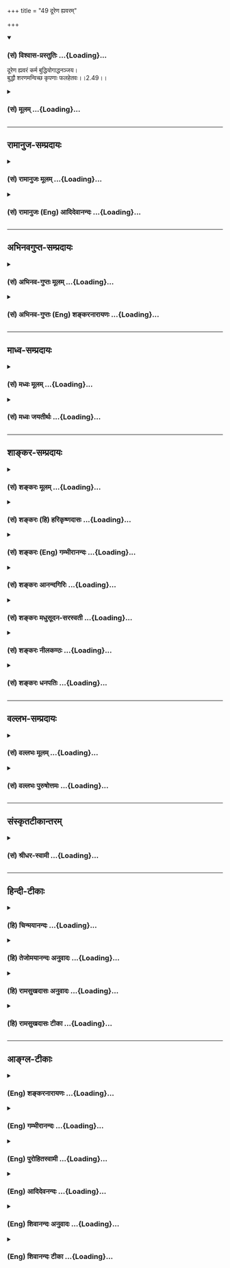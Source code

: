 +++
title = "49 दूरेण ह्यवरम्"

+++
<div class="js_include" newlevelforh1="3" title="(सं) विश्वास-प्रस्तुतिः" unfilled url="/purANam/mahAbhAratam/06-bhIShma-parva/02-bhagavad-gItA-parva/saMskRtam/vishvAsa-prastutiH/02_sAnkhya-yogaH_sarva-/49_dUreNa_hyavaram.md">
<details open><summary><h3>(सं) विश्वास-प्रस्तुतिः ...{Loading}...</h3></summary>

दूरेण ह्यवरं कर्म बुद्धियोगाद्धनञ्जय।  
बुद्धौ शरणमन्विच्छ कृपणाः फलहेतवः।।2.49।।
</details>
</div>
<div class="js_include collapsed" newlevelforh1="3" title="(सं) मूलम्" unfilled url="/purANam/mahAbhAratam/06-bhIShma-parva/02-bhagavad-gItA-parva/saMskRtam/mUlam/02_sAnkhya-yogaH_sarva-/49_dUreNa_hyavaram.md">
<details><summary><h3>(सं) मूलम् ...{Loading}...</h3></summary>

दूरेण ह्यवरं कर्म बुद्धियोगाद्धनञ्जय।  
बुद्धौ शरणमन्विच्छ कृपणाः फलहेतवः।।2.49।।
</details>
</div>


_________________
## रामानुज-सम्प्रदायः
<div class="js_include collapsed" newlevelforh1="3" title="(सं) रामानुजः मूलम्" unfilled url="/purANam/mahAbhAratam/06-bhIShma-parva/02-bhagavad-gItA-parva/saMskRtam/rAmAnujaH/mUlam/02_sAnkhya-yogaH_sarva-/49_dUreNa_hyavaram.md">
<details><summary><h3>(सं) रामानुजः मूलम् ...{Loading}...</h3></summary>

।।2.49।। यः अयं प्रधानफलत्यागविषयः अवान्तरफलसिद्ध्यसिद्ध्योः समत्वविषयश्च
बुद्धियोगः तद्युक्तात् कर्मणः इतरत् **कर्मदूरेण अवरम्।** महद् एतद्
द्वयोः उत्कर्षापकर्षरूपं वैरूप्यम् उक्तबुद्धियोगयुक्तं कर्म निखिलं
सांसारिकं दुःखं विनिवर्त्य परमपुरुषार्थलक्षणं च मोक्षं प्रापयति इतरद्
अपरिमितदुःखरूपं संसारम् इति अतः कर्मणि क्रियमाणे उक्तायां **बुद्धौ
शरणम् अन्विच्छ।** शरणं वासस्थानम् तस्याम् एव बुद्धौ वर्तस्व इत्यर्थः।
**कृपणाः फलहेतवः** फलसङ्गादिना कर्म कुर्वाणाः कृपणाः संसारिणो
भवेयुः।  

</details>
</div>
<div class="js_include collapsed" newlevelforh1="3" title="(सं) रामानुजः (Eng) आदिदेवानन्दः" unfilled url="/purANam/mahAbhAratam/06-bhIShma-parva/02-bhagavad-gItA-parva/saMskRtam/rAmAnujaH/english/AdidevAnandaH/02_sAnkhya-yogaH_sarva-/49_dUreNa_hyavaram.md">
<details><summary><h3>(सं) रामानुजः (Eng) आदिदेवानन्दः ...{Loading}...</h3></summary>

2.49 All other kinds of action are far inferior to those done with
evenness of mind, which consists in the renunciation of the main result
and with eanimity towards success or failure in respect of the secondary
results. Between the two kinds of actions, the one with eanimity and the
other with attachment, the former associated with eanimity removes all
the sufferings of Samsara and leads to release which is the highest
object of human existence. The latter type of actions, which is pursued
with an eye on results, leads one to Samsara whose character is endless
suffering. Thus when an act is being done, take refuge in Buddhi
(evenness of mind). Refuge means abode. Live in that Buddhi, is the
meaning. 'Miserable are they who act with a motive for results': it
means, 'Those who act with attachment to the results, etc., are
miserable, as they will continue in Samsara.'

</details>
</div>


_________________
## अभिनवगुप्त-सम्प्रदायः
<div class="js_include collapsed" newlevelforh1="3" title="(सं) अभिनव-गुप्तः मूलम्" unfilled url="/purANam/mahAbhAratam/06-bhIShma-parva/02-bhagavad-gItA-parva/saMskRtam/abhinava-guptaH/mUlam/02_sAnkhya-yogaH_sarva-/49_dUreNa_hyavaram.md">
<details><summary><h3>(सं) अभिनव-गुप्तः मूलम् ...{Loading}...</h3></summary>

।।2.51।। दूरेण हीति। बुद्धियोगात्किल हेतोः अवरं दुष्टफलयुक्तं +++(K omits
युक्तं)+++ रिक्तं +++(omits रिक्तं)+++ कर्म दूरीभवति। अतस्तादृश्यां बुद्धौ
शरणमन्विच्छ प्रार्थयस्व येन सा बुद्धिः लभ्यते।  

</details>
</div>
<div class="js_include collapsed" newlevelforh1="3" title="(सं) अभिनव-गुप्तः (Eng) शङ्करनारायणः" unfilled url="/purANam/mahAbhAratam/06-bhIShma-parva/02-bhagavad-gItA-parva/saMskRtam/abhinava-guptaH/english/shankaranArAyaNaH/02_sAnkhya-yogaH_sarva-/49_dUreNa_hyavaram.md">
<details><summary><h3>(सं) अभिनव-गुप्तः (Eng) शङ्करनारायणः ...{Loading}...</h3></summary>

2.49 Durena etc. Due to the contact (one has) with determining faculty
\[one's\] inferior action i.e., the action that bears bad fruits and is
empty, remains far away \[from him\]. Therefore seek i.e., pray for a
refuge in the determining faculty of that nature, on account of which
that determining faculty is gained.

</details>
</div>


_________________
## माध्व-सम्प्रदायः
<div class="js_include collapsed" newlevelforh1="3" title="(सं) मध्वः मूलम्" unfilled url="/purANam/mahAbhAratam/06-bhIShma-parva/02-bhagavad-gItA-parva/saMskRtam/madhvaH/mUlam/02_sAnkhya-yogaH_sarva-/49_dUreNa_hyavaram.md">
<details><summary><h3>(सं) मध्वः मूलम् ...{Loading}...</h3></summary>

।।2.49।। इतश्च योगाय युज्यस्वेत्यत आह दूरेणेति।
बुद्धियोगाज्ज्ञानलक्षणादुपायात्। दूरेणातीव। अतो बुद्धौ शरणं ज्ञाने
स्थितिम्। फलं कर्म कृतौ हेतुर्येषां ते फलहेतवः।  

</details>
</div>
<div class="js_include collapsed" newlevelforh1="3" title="(सं) मध्वः जयतीर्थः" unfilled url="/purANam/mahAbhAratam/06-bhIShma-parva/02-bhagavad-gItA-parva/saMskRtam/madhvaH/jayatIrthaH/02_sAnkhya-yogaH_sarva-/49_dUreNa_hyavaram.md">
<details><summary><h3>(सं) मध्वः जयतीर्थः ...{Loading}...</h3></summary>

।।2.49।। ननु योगोपदेशमुपक्रम्य कर्मणो बुद्धियोगादवरत्वं किमर्थमुच्यते
इत्यत आह **इतश्चे**ति। युज्यस्व प्रयतस्व। यावानर्थः 2।46 इति कर्मफलस्य
ज्ञानफलापेक्षयाऽल्पत्वाद्योगाय युज्यस्वेत्युक्तम्। अत्र तु तत्रैव
हेत्वन्तरमुच्यते **बुद्धियोगा**दिति षष्ठीसमासप्रतिनिरासायाह
**बुद्धी**ति। लक्षणशब्दः स्वरूपार्थः। पुरुषार्थसम्बन्धिना कर्मणा सह
निर्देशे तथाभूतस्य ज्ञानस्यैव ग्रहणं युक्तमिति भावः।
उपायात्पुरुषार्थस्य। दूरशब्दो विप्रकर्षवाची तस्यात्र कथमन्वयः इत्यत आह
**दूरेणे**ति। उक्तं कर्मणो ज्ञानादतीवावरत्वं इदानीमुपपादनीयं तद्विहाय
किमिदं तृतीयपादेनोच्यते इत्यतः साध्यनिर्देशोऽयमिति सूचयन् व्याचष्टे
**अत** इति। ज्ञाने स्थितिं तदुपाययोगानुष्ठानलक्षणाम्। फलहेतूनां
कृपणत्ववर्णनमनुपयुक्तमित्यत आह **फल**मिति।  

</details>
</div>


_________________
## शाङ्कर-सम्प्रदायः
<div class="js_include collapsed" newlevelforh1="3" title="(सं) शङ्करः मूलम्" unfilled url="/purANam/mahAbhAratam/06-bhIShma-parva/02-bhagavad-gItA-parva/saMskRtam/shankaraH/mUlam/02_sAnkhya-yogaH_sarva-/49_dUreNa_hyavaram.md">
<details><summary><h3>(सं) शङ्करः मूलम् ...{Loading}...</h3></summary>

।।2.49।।  
  
**दूरेण** अतिविप्रकर्षेण अत्यन्तमेव **हि अवरम्** अधमं निकृष्टं कर्म
फलार्थिना क्रियमाणं **बुद्धियोगात्** समत्वबुद्धियुक्तात् कर्मणः
जन्ममरणादिहेतुत्वात्। हे **धनञ्जय** यत एवं ततः योगविषयायां **बुद्धौ**
तत्परिपाकजायां वा साङ्ख्यबुद्धौ **शरणम्** आश्रयमभयप्राप्तिकारणम्
**अन्विच्छ** प्रार्थयस्व परमार्थज्ञानशरणो भवेत्यर्थः। यतः अवरं कर्म
कुर्वाणाः **कृपणाः** दीनाः **फलहेतवः** फलतृष्णाप्रयुक्ताः सन्तः यो
वा एतदक्षरं गार्ग्यविदित्वास्माल्लोकात्प्रैति स कृपणः इति श्रुतेः।।  
समत्वबुद्धियुक्तः सन् स्वधर्ममनुतिष्ठन् यत्फलं प्राप्नोति तच्छृणु  
  

</details>
</div>
<div class="js_include collapsed" newlevelforh1="3" title="(सं) शङ्करः (हि) हरिकृष्णदासः" unfilled url="/purANam/mahAbhAratam/06-bhIShma-parva/02-bhagavad-gItA-parva/saMskRtam/shankaraH/hindI/harikRShNadAsaH/02_sAnkhya-yogaH_sarva-/49_dUreNa_hyavaram.md">
<details><summary><h3>(सं) शङ्करः (हि) हरिकृष्णदासः ...{Loading}...</h3></summary>

।।2.49।। जो समत्वबुद्धिसे ईश्वराराधनार्थ किये जानेवाले कर्म हैं उनकी
अपेक्षा ( सकाम कर्म निकृष्ट हैं यह दिखलाते हैं ) हे धनंजय बुद्धियोगकी
अपेक्षा अर्थात् समत्वबुद्धिसे युक्त होकर किये जानेवाले कर्मोंकी अपेक्षा
कर्मफल चाहनेवाले सकामी मनुष्योंद्वारा किये हुए कर्म जन्ममरण आदिके हेतु
होनेके कारण अत्यन्त ही निकृष्ट हैं।  
इसलिये तू योगविषयक बुद्धिमें या उसके परिपाकसे उत्पन्न होनेवाली
साङ्ख्यबुद्धिमें शरण आश्रय अर्थात् अभयप्राप्तिके हेतुको पानेकी इच्छा कर।
अभिप्राय यह कि परमार्थज्ञानकी शरणमें जा।  
क्योंकि फलतृष्णासे प्रेरित होकर सकाम कर्म करनेवाले कृपण हैं दीन हैं।
श्रुतिमें भी कहा है  
  
हे गार्गी जो इस अक्षर ब्रह्मको न जानकर इस लोकसे जाता है वह कृपण है।  

</details>
</div>
<div class="js_include collapsed" newlevelforh1="3" title="(सं) शङ्करः (Eng) गम्भीरानन्दः" unfilled url="/purANam/mahAbhAratam/06-bhIShma-parva/02-bhagavad-gItA-parva/saMskRtam/shankaraH/english/gambhIrAnandaH/02_sAnkhya-yogaH_sarva-/49_dUreNa_hyavaram.md">
<details><summary><h3>(सं) शङ्करः (Eng) गम्भीरानन्दः ...{Loading}...</h3></summary>

2.49 Then again, O Dhananjaya, as against action performed with eanimity
of mind for adoring God, karma, action undertaken by one longing for the
results; is, hi, indeed; durena, ite, by far; avaram, inferior, very
remote; buddhi-yogat, from the yoga of wisdom, from actions undertaken
with eanimity of mind, because it (the former) is the cause of birth,
death, etc. Since this is so, therefore, saranam anviccha, take resort
to, seek shelter; buddhau, under wisdom, which relates to Yoga, or to
the Conviction about Reality that arises from its (the former's)
maturity and which is the cause of (achieving) fearlessness. The meaning
is that you should resort to the knowledge of the supreme Goal, because
those who under take inferior actions, phala-hetavah, who thirst for
rewards, who are impelled by results; are krpanah, pitiable, according
to the Sruti, 'He, O Gargi, who departs from this world without knowing
this Immutable, is pitiable' (Br. 3.8.10). \[See note under 2.7.-Tr.\]

</details>
</div>
<div class="js_include collapsed" newlevelforh1="3" title="(सं) शङ्करः आनन्दगिरिः" unfilled url="/purANam/mahAbhAratam/06-bhIShma-parva/02-bhagavad-gItA-parva/saMskRtam/shankaraH/AnandagiriH/02_sAnkhya-yogaH_sarva-/49_dUreNa_hyavaram.md">
<details><summary><h3>(सं) शङ्करः आनन्दगिरिः ...{Loading}...</h3></summary>

।।2.49।। किमिति योगस्थेन तत्त्वज्ञानमुद्दिश्य कर्म कर्तव्यं फलाभिलाषेऽपि
तदनुष्ठानस्य सुलभत्वादित्याशङ्क्य यथोक्तयोगयुक्तं कर्म
स्तुवन्ननन्तरश्लोकमुत्थापयति **यत्पुनरिति।** अवरं कर्म
बुद्धिसंबन्धविरुद्धमिति शेषः। बुद्धियुक्तस्य बुद्धियोगाधीनं प्रकर्षं
सूचयति **बुद्धीति।** बुद्धिसंबन्धासंबन्धाभ्यां कर्मणि
प्रकर्षनिकर्षयोर्भावे करणीयं नियच्छति **बुद्धाविति।** यत्तु फलेच्छयापि
कर्मानुष्ठानं सुकरमिति तत्राह **कृपणेति।** निकृष्टं कर्मैव विशिनष्टि
**फलार्थिनेति।** कस्मात्प्रतियोगिनः सकाशादिदं निकृष्टमित्याशङ्क्य
प्रतीकमुपादाय व्याचष्टे **बुद्धीत्यादिना।** फलाभिलाषेण क्रियमाणस्य
कर्मणो निकृष्टत्वे हेतुमाह **जन्मेति।**
समत्वबुद्धियुक्तात्कर्मणस्तद्धीनस्य कर्मणो जन्मादिहेतुत्वेन निकृष्टत्वे
फलितमाह **यत इति।** योगविषया बुद्धिः समत्वबुद्धिः।
बुद्धिशब्दस्यार्थान्तरमाह **तत्परिपाकेति।** तच्छब्देन
समत्वबुद्धिसमन्वितं कर्म गृह्यते। तस्य परिपाकस्तत्फलभूता बुद्धिशुद्धिः।
शरणशब्दस्य पर्यायं गृहीत्वा विवक्षितमर्थमाह **अभयेति।**
सप्तमीमविवक्षित्वा द्वितीयं पक्षं गृहीत्वा वाक्यार्थमाह
**परमार्थेति।** तथाविधज्ञानशरणत्वे हेतुमाह **यत इति।** फलहेतुत्वं
विवृणोति **फलेति।** तेन परमार्थज्ञानशरणतैव युक्तेति शेषः।
परमार्थज्ञानबहिर्मुखानां कृपणत्वे श्रुतिं प्रमाणयति **यो वा इति।**
अस्थूलादिविशेषणमेतदित्युच्यते।  

</details>
</div>
<div class="js_include collapsed" newlevelforh1="3" title="(सं) शङ्करः मधुसूदन-सरस्वती" unfilled url="/purANam/mahAbhAratam/06-bhIShma-parva/02-bhagavad-gItA-parva/saMskRtam/shankaraH/madhusUdana-sarasvatI/02_sAnkhya-yogaH_sarva-/49_dUreNa_hyavaram.md">
<details><summary><h3>(सं) शङ्करः मधुसूदन-सरस्वती ...{Loading}...</h3></summary>

।।2.49।। ननु किं कर्मानुष्ठानमेव पुरुषार्थो येन निष्फलमेव सदा
कर्तव्यमित्युच्यतेप्रयोजनमनुद्दिश्य न मन्दोऽपि प्रवर्तते इति न्यायात्
तद्वरं फलकामनयैव कर्मानुष्ठानमिति चेन्नेत्याह बुद्धियोगात्
आत्मबुद्धिसाधनभूतान्निष्कामकर्मयोगात्  
  
दूरेणातिविप्रकर्षेणावरमधमं कर्म फलाभिसंधिना क्रियमाणं जन्ममरणहेतुभूतं
अथवा परमात्मबुद्धियोगाद्दूरेणावरं सर्वमपि कर्म। हि यस्मात् हे धनंजय
तस्मात् बुद्धौ परमात्मबुद्धौ सर्वानर्थनिवर्तकायां शरणं
प्रतिबन्धकपापक्षयेण रक्षकं निष्कामकर्मयोगम्। अन्विच्छ कर्तुमिच्छ। ये तु
फलहेतवः फलकामा अवरं कर्म कुर्वन्ति ते कृपणाः सर्वदा
जन्ममरणादिघटीयन्त्रभ्रमणेन परवशाः। अत्यन्तदीना इत्यर्थः। यो वा एतदक्षरं
गार्ग्यविदित्वास्माल्लोकात्प्रैति स कृपणः इति श्रुतेः। तथाच त्वमपि कृपणो
माभूः किंतु सर्वानर्थनिवर्तकात्मज्ञानोत्पादकं
निष्कामकर्मयोगमेवानुतिष्ठेत्यभिप्रायः। यथाहि कृपणा जना अतिदुःखेन
धनमर्जयन्तो  
  
यत्किंचिद्दृष्टसुखमात्रलोभेन दानादिजनितं महत्सुखमनुभवितुं न
शक्नुवन्तीत्यात्मानमेव वञ्चयन्ति तथा महता दुःखेन कर्माणि कुर्वाणाः
क्षुद्रफलमात्रलोभेन परमानन्दानुभवेन वञ्चिता इत्यहो दौर्भाग्यं मौढ्यं च
तेषामिति कृपणपदेन ध्वनितम्।  

</details>
</div>
<div class="js_include collapsed" newlevelforh1="3" title="(सं) शङ्करः नीलकण्ठः" unfilled url="/purANam/mahAbhAratam/06-bhIShma-parva/02-bhagavad-gItA-parva/saMskRtam/shankaraH/nIlakaNThaH/02_sAnkhya-yogaH_sarva-/49_dUreNa_hyavaram.md">
<details><summary><h3>(सं) शङ्करः नीलकण्ठः ...{Loading}...</h3></summary>

।।2.49।। इदमेव बुद्धियोगं स्तौति **दूरेणेति।** कर्मफलकामेन क्रियमाणं
बुद्धियोगात्पूर्वोक्तान्निष्कामात्कर्मणः दूरेण हि प्रसिद्धं अवरं
अत्यन्तनिकृष्टं अतो बुद्धौ योगरूपायां तत्फलभूतायां साङ्ख्यरूपायां वा
तन्निमित्तं शरणं रक्षितारं आश्रयं वा ईश्वरमन्विच्छ प्रार्थयस्व।
तत्प्रीत्यर्थं कर्माणि कुर्वित्यर्थः। यतः फलहेतवः फलमेव हेतुः प्रवर्तकं
येषां तादृशाः फलतृष्णावन्तः कृपणा दीना भवन्ति। यो वा एतदक्षरं
गार्ग्यविदित्वास्माल्लोकात्प्रैति स कृपणः इति श्रुतेः।  

</details>
</div>
<div class="js_include collapsed" newlevelforh1="3" title="(सं) शङ्करः धनपतिः" unfilled url="/purANam/mahAbhAratam/06-bhIShma-parva/02-bhagavad-gItA-parva/saMskRtam/shankaraH/dhanapatiH/02_sAnkhya-yogaH_sarva-/49_dUreNa_hyavaram.md">
<details><summary><h3>(सं) शङ्करः धनपतिः ...{Loading}...</h3></summary>

।।2.49।। काम्यं त्वतिनिकृष्टमित्याह **दूरेणेति।** दूरेण
विप्रकर्षेणावरमधमफलाभिसंधिनानुष्ठीयमानं कर्म
बुद्धियोगात्समत्वबुद्धियुक्तादीश्वराराधनार्थात्कर्मणः
जन्मादिहेतुत्वाद्बुद्धियोगात् आत्मबुद्धिसाधनभूतात्समत्वलक्षणाद्योगादिति
वाऽर्थः। यतएवमतो बुद्धौ समत्वबुद्धिं साङ्ख्यबुद्धिं वा शरणमाश्रयं
अभयप्राप्तेः परम्परया साक्षाद्व कारणमन्विछ प्रार्थयस्व। शरणो भवेत्यर्थः।
बुद्धौ शरणं त्रातारमीश्वरमित्यर्थस्त्वप्रक्रान्तार्थकल्पनया
विशेष्याध्याहारेण च ग्रस्तोऽत आचार्यैर्न प्रदर्शितः। यतः कारणादवरं कर्म
कुर्वाणा दीनाः यतः फलहेतवः फलतृष्णायुक्ताःयो वा एतदक्षरं
गार्ग्यविदित्वास्माल्लोकात्प्रैति स कृपणः इति श्रुतेः धनं त्वया हृतं तेन
युधिष्ठिरेण स्वाराज्यकामनया राजसूयकर्मानुष्ठितं तस्य फलं भवद्भिः
पूर्वमनुभूतमधुना चोपस्थितमतः काम्यं कर्मात्यधममिति सूचयन्संबोधयति
धनंजयेति।  

</details>
</div>


_________________
## वल्लभ-सम्प्रदायः
<div class="js_include collapsed" newlevelforh1="3" title="(सं) वल्लभः मूलम्" unfilled url="/purANam/mahAbhAratam/06-bhIShma-parva/02-bhagavad-gItA-parva/saMskRtam/vallabhaH/mUlam/02_sAnkhya-yogaH_sarva-/49_dUreNa_hyavaram.md">
<details><summary><h3>(सं) वल्लभः मूलम् ...{Loading}...</h3></summary>

।।2.49।। अयुक्तं कर्म व्यवसायबुद्धियोगादवरमपकृष्टं हि यतः अतो बुद्धौ
बुद्धिनिमित्तं बुद्धिविषये वा शरणं कञ्चिदन्वेषय बुद्धावाश्रयं वाऽन्विच्छ
गृहाणेत्यर्थः। कर्मणोऽवरत्वं दर्शयति तत्र फलहेतवः कृपणा इति फलमेव हेतुः
प्रकृतिकारण येषां ते जनाः कृपणाः प्राप्तेऽपि फले पुनः सतृष्णाः।  

</details>
</div>
<div class="js_include collapsed" newlevelforh1="3" title="(सं) वल्लभः पुरुषोत्तमः" unfilled url="/purANam/mahAbhAratam/06-bhIShma-parva/02-bhagavad-gItA-parva/saMskRtam/vallabhaH/puruShottamaH/02_sAnkhya-yogaH_sarva-/49_dUreNa_hyavaram.md">
<details><summary><h3>(सं) वल्लभः पुरुषोत्तमः ...{Loading}...</h3></summary>

  
  
।।2.49।। नन्वेवं चेत्तदा कथं न तत्र सर्वप्रवृत्तिः इत्याशङ्क्याह
दूरेणेति। धनञ्जय मद्विभूतिरूप तथा कर्मायोग्यबुद्धियोगात् दूरेण कृतं कर्म
फलाद्यर्थकृतम् न तु मदाज्ञारूपत्वेन तदवरमपकृष्टमित्यर्थः। हीति
युक्तोऽयमर्थः। भगवदाज्ञाव्यतिरिक्तत्वेन फलेच्छया कृतकर्मणो नीचत्वमेव।
तस्मात्तदपकृष्टानां प्राकृतानामेव  
योग्यं नोत्कृष्टानां मदंशानामिति धनञ्जयसम्बोधनेन ज्ञापितम्
तेनात्राधिकाराभावान्न सर्वेषां प्रवृत्तिरिति भावः। यस्मात्ते नीचाः
सात्त्विकाधिकाररहितानां चाप्रवृत्तिः त्वं च मदंशत्वात् बुद्धियोगयोग्य
इति बुद्धियोगाय यतस्वेत्याह बुद्धाविति। बुद्धौ बुद्धियोगनिमित्तमीश्वरं
शरणमन्विच्छ अनुतिष्ठ। ननु सकामकर्त्तारोऽपीश्वरशरणमिच्छन्तीत्यत्र को
विशेषः इत्याशङ्क्याह कृपणा इति। फलहेतवः सकामाः। कृपणा लुब्धा दीना
इत्यर्थः। नहि लुब्धैरहं प्राप्तः। अत एव श्रुतौ ब्रह्मभूतस्यैव
ब्रह्मप्राप्तिर्निरूपिता ब्रह्मैव सन् ब्रह्माप्नोति ब्रह्माप्येति
बृ.उ.4।4।6।  
  
  
  

</details>
</div>


_________________
## संस्कृतटीकान्तरम्
<div class="js_include collapsed" newlevelforh1="3" title="(सं) श्रीधर-स्वामी" unfilled url="/purANam/mahAbhAratam/06-bhIShma-parva/02-bhagavad-gItA-parva/saMskRtam/shrIdhara-svAmI/02_sAnkhya-yogaH_sarva-/49_dUreNa_hyavaram.md">
<details><summary><h3>(सं) श्रीधर-स्वामी ...{Loading}...</h3></summary>

।।2.49।। काम्यं तु कर्मातिनिकृष्टमित्याह **दूरेणेति।** बुद्ध्या
व्यवसायात्मिकया कृतः कर्मयोगो बुद्धियोगः। बुद्धिसाधनभूतो वा
तस्मात्सकाशादन्यत्काम्यं कर्म दूरेणावरमत्यन्तमपकृष्टम्। हि यस्मादेवं
तस्माद्बुद्धौ ज्ञाने शरणमाश्रयं कर्मयोगमन्विच्छानुतिष्ठ। यद्वा बुद्धौ
शरणं त्रातारमीश्वरमाश्रयेत्यर्थः। फलहेतवस्तु सकामा नराः कृपणा दीनाः। यो
वा एतदक्षरं गार्ग्यविदित्वास्माल्लोकात्प्रैति स कृपणः इति श्रुतेः।  

</details>
</div>


_________________
## हिन्दी-टीकाः
<div class="js_include collapsed" newlevelforh1="3" title="(हि) चिन्मयानन्दः" unfilled url="/purANam/mahAbhAratam/06-bhIShma-parva/02-bhagavad-gItA-parva/hindI/chinmayAnandaH/02_sAnkhya-yogaH_sarva-/49_dUreNa_hyavaram.md">
<details><summary><h3>(हि) चिन्मयानन्दः ...{Loading}...</h3></summary>

।।2.49।। कर्मफल की चिन्ताओं से मुक्त शान्त मन से किया हुआ कर्म निश्चित
रूप से चिन्तित क्षुब्ध मन से किए गये कर्म से श्रेष्ठतर होता है। इस श्लोक
में प्रयुक्त बुद्धियोग शब्द से कुछ व्याख्याकारों को एक और नया योग गीता
में उपदेश किया गया ज्ञात होता है। परन्तु मेरे अपने विचार के अनुसार ऐसा
अर्थ खींचतान कर किया हुआ प्रतीत होता है। उपनिषदों में अन्तकरण की
निश्चयात्मक वृत्ति को बुद्धि तथा संकल्पात्मक वृत्ति को मन की संज्ञा दी
गयी है। संदेह और विक्षेप की स्थिति में वृत्तियों को मन कहते हैं एकाग्रता
निश्चय एवं शान्ति की स्थिति में अन्तकरण की वृत्ति को बुद्धि कहा जाता है।
अत बुद्धियोग का अर्थ हुआ बुद्धि के निश्चित किये अर्थ में (कार्य में)
दृढ़ता से स्थिर होना। निश्चय ही दृढ़ता मन का बुद्धि के अनुशासन में रहना
तथा अन्तर्बाह्य परिस्थितियों का स्वामी होना बुद्धियोग के लक्षण हैं। जीवन
के परम लक्ष्य को आँखों से ओझल किये बिना प्राप्त कर्तव्यों का पालन ही
बुद्धियोग है।  
गीता की सामान्य प्रस्तावना जिसमें व्यक्तित्व का विघटन एवं वासनाक्षय के
द्वारा उसके संगठन का विवेचन किया गया है के प्रकाश में बुद्धियोग का अर्थ
यह हो सकता है साधक का जीवन में बुद्धि के अनुसार रहने का सतत् प्रयत्न मन
को बुद्धि के अनुशासन में लाकर उसके निर्देशानुसार काम करने के प्रयत्न को
बुद्धियोग कहते हैं। इस प्रकार पूर्वार्जित वासनाओं के क्षय द्वारा अहंकार
का नाश होता है और उसके नाश का अर्थ है बुद्धियोग में स्थिति। अत यहाँ
अर्जुन को बुद्धि की शरण में जाने का उपदेश दिया गया है।  
  
बुद्धियोग का आश्रय ग्रहण करने में एक प्रबल कारण है। यदि मन की
प्रवृत्तियों के अनुसार ही कर्म करते रहे तो चित्त में असंख्य विक्षेप तो
उत्पन्न होते ही हैं परन्तु साथ ही नयीनयी वासनाओं का संचय भी होता है
जिनका सघन आवरण आत्मस्वरूप पर पड़ता है। भगवान् ऐसे लोगों को कृपण कहते
हैं। वास्तव में वे ही दीन हैं । इसके विपरीत बुद्धियोग में स्थित साधक
निस्वार्थ भाव से कर्म करता हुआ वासनाओं के आवरण को नष्ट कर निर्मल मन से
आत्मस्वरूप का साक्षात् अनुभव करता है।  
अब समभाव में रहकर कर्तव्य पालन करने वाले को क्या फल मिलता है वह जानो  

</details>
</div>
<div class="js_include collapsed" newlevelforh1="3" title="(हि) तेजोमयानन्दः अनुवादः" unfilled url="/purANam/mahAbhAratam/06-bhIShma-parva/02-bhagavad-gItA-parva/hindI/tejomayAnandaH/anuvAdaH/02_sAnkhya-yogaH_sarva-/49_dUreNa_hyavaram.md">
<details><summary><h3>(हि) तेजोमयानन्दः अनुवादः ...{Loading}...</h3></summary>

।।2.49।। इस बुद्धियोग की तुलना में(सकाम) कर्म अत्यन्त निकृष्ट हैं;
इसलिये हे धनंजय तुम बद्धि की शरण लो फल की इच्छा करनेवाले कृपण (दीन)
हैं।।  
  

</details>
</div>
<div class="js_include collapsed" newlevelforh1="3" title="(हि) रामसुखदासः अनुवादः" unfilled url="/purANam/mahAbhAratam/06-bhIShma-parva/02-bhagavad-gItA-parva/hindI/rAmasukhadAsaH/anuvAdaH/02_sAnkhya-yogaH_sarva-/49_dUreNa_hyavaram.md">
<details><summary><h3>(हि) रामसुखदासः अनुवादः ...{Loading}...</h3></summary>

।।2.49।। बुद्धियोग-(समता) की अपेक्षा सकामकर्म दूरसे (अत्यन्त) ही निकृष्ट
है। अतः हे धनञ्जय ! तू बुद्धि (समता) का आश्रय ले; क्योंकि फलके हेतु
बननेवाले अत्यन्त दीन हैं।

</details>
</div>
<div class="js_include collapsed" newlevelforh1="3" title="(हि) रामसुखदासः टीका" unfilled url="/purANam/mahAbhAratam/06-bhIShma-parva/02-bhagavad-gItA-parva/hindI/rAmasukhadAsaH/TIkA/02_sAnkhya-yogaH_sarva-/49_dUreNa_hyavaram.md">
<details><summary><h3>(हि) रामसुखदासः टीका ...{Loading}...</h3></summary>

2.49।।***व्याख्या--*****'दूरेण ह्यवरं कर्म
बुद्धियोगात्'--**बुद्धियोग अर्थात् समताकी अपेक्षा सकामभावसे कर्म करना
अत्यन्त ही निकृष्ट है। कारण कि कर्म भी उत्पन्न और नष्ट होते हैं तथा उन
कर्मोंके फलका भी संयोग और वियोग होता है। परन्तु योग (समता) नित्य है;
उसका कभी वियोग नहीं होता। उसमें कोई विकृति नहीं होती। अतः समताकी अपेक्षा
सकामकर्म अत्यन्त ही निकृष्ट हैं।

</details>
</div>


_________________
## आङ्ग्ल-टीकाः
<div class="js_include collapsed" newlevelforh1="3" title="(Eng) शङ्करनारायणः" unfilled url="/purANam/mahAbhAratam/06-bhIShma-parva/02-bhagavad-gItA-parva/english/shankaranArAyaNaH/02_sAnkhya-yogaH_sarva-/49_dUreNa_hyavaram.md">
<details><summary><h3>(Eng) शङ्करनारायणः ...{Loading}...</h3></summary>

2.49. O Dhananjaya ! The inferior action stays away at a distance due to
Yoga of (one's contact with) determining faculty; in the determining
faculty you must seek refuge; wretched are those who constitute the
causes for the fruits of action.

</details>
</div>
<div class="js_include collapsed" newlevelforh1="3" title="(Eng) गम्भीरानन्दः" unfilled url="/purANam/mahAbhAratam/06-bhIShma-parva/02-bhagavad-gItA-parva/english/gambhIrAnandaH/02_sAnkhya-yogaH_sarva-/49_dUreNa_hyavaram.md">
<details><summary><h3>(Eng) गम्भीरानन्दः ...{Loading}...</h3></summary>

2.49 O Dhananjaya, indeed, action is ite inferior to the yoga of wisdom.
Take resort to wisdom. Those who thirst for rewards are pitiable.

</details>
</div>
<div class="js_include collapsed" newlevelforh1="3" title="(Eng) पुरोहितस्वामी" unfilled url="/purANam/mahAbhAratam/06-bhIShma-parva/02-bhagavad-gItA-parva/english/purohitasvAmI/02_sAnkhya-yogaH_sarva-/49_dUreNa_hyavaram.md">
<details><summary><h3>(Eng) पुरोहितस्वामी ...{Loading}...</h3></summary>

2.49 Physical action is far inferior to an intellect concentrated on the
Divine. Have recourse then to Pure Intelligence. It is only the
petty-minded who work for reward.

</details>
</div>
<div class="js_include collapsed" newlevelforh1="3" title="(Eng) आदिदेवनन्दः" unfilled url="/purANam/mahAbhAratam/06-bhIShma-parva/02-bhagavad-gItA-parva/english/AdidevanandaH/02_sAnkhya-yogaH_sarva-/49_dUreNa_hyavaram.md">
<details><summary><h3>(Eng) आदिदेवनन्दः ...{Loading}...</h3></summary>

2.49 Action with attachment is far inferior, O Arjuna, to action done
with evenness of mind. Seek refuge in evenness of mind. Miserable are
they who act with a motive for results.

</details>
</div>
<div class="js_include collapsed" newlevelforh1="3" title="(Eng) शिवानन्दः अनुवादः" unfilled url="/purANam/mahAbhAratam/06-bhIShma-parva/02-bhagavad-gItA-parva/english/shivAnandaH/anuvAdaH/02_sAnkhya-yogaH_sarva-/49_dUreNa_hyavaram.md">
<details><summary><h3>(Eng) शिवानन्दः अनुवादः ...{Loading}...</h3></summary>

2.49 Far lower than the Yoga of wisdon is action, O Arjuna. Seek thou
refuge in wisdom; wretched are they whose motive is the fruit.

</details>
</div>
<div class="js_include collapsed" newlevelforh1="3" title="(Eng) शिवानन्दः टीका" unfilled url="/purANam/mahAbhAratam/06-bhIShma-parva/02-bhagavad-gItA-parva/english/shivAnandaH/TIkA/02_sAnkhya-yogaH_sarva-/49_dUreNa_hyavaram.md">
<details><summary><h3>(Eng) शिवानन्दः टीका ...{Loading}...</h3></summary>

2.49 दूरेण by far; हि indeed; अवरम् inferior; कर्म action or work;
बुद्धियोगात् than the Yoga of wisdom; धनञ्जय O Dhananjaya; बुद्धौ in
wisdom; शरणम् refuge; अन्विच्छ seek; कृपणाः wretched; फलहेतवः seekers
after fruits.Commentary Action done with evenness of mind is Yoga of
wisdom. The yogi who is established in the Yoga of widdom is not
affected by success or failure. He does not seek fruits of his actions.
He has poised reason. His reason is rooted in the Self. Action performed
by one who expects fruits for his actions; is far inferior to the Yoga
of wisdom wherein the seeker does not seek fruits because the former
leads to bondage and is the cause of birth and death. (Cf.VIII.18).

</details>
</div>

